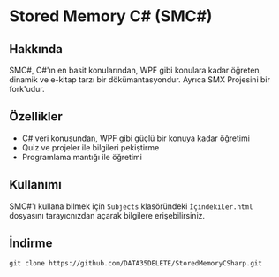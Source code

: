 # Stored Memory C# (SMC#)

## Hakkında

SMC#, C#'ın en basit konularından, WPF gibi konulara kadar öğreten, dinamik ve e-kitap tarzı bir dökümantasyondur. Ayrıca SMX Projesini bir fork'udur.

## Özellikler

- C# veri konusundan, WPF gibi güçlü bir konuya kadar öğretimi
- Quiz ve projeler ile bilgileri pekiştirme
- Programlama mantığı ile öğretimi

## Kullanımı

SMC#'ı kullana bilmek için `Subjects` klasöründeki `İçindekiler.html` dosyasını tarayıcnızdan açarak bilgilere erişebilirsiniz.

## İndirme

```stylus
git clone https://github.com/DATA35DELETE/StoredMemoryCSharp.git
```